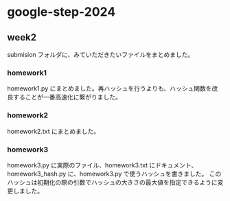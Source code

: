 # google-step-2024

## week2

submision フォルダに、みていただきたいファイルをまとめました。

### homework1

homework1.py にまとめました。再ハッシュを行うよりも、ハッシュ関数を改良することが一番高速化に繋がりました。

### homework2

homework2.txt にまとめました。

### homework3

homework3.py に実際のファイル、homework3.txt にドキュメント、homework3_hash.py に、homework3.py で使うハッシュを書きました。
このハッシュは初期化の際の引数でハッシュの大きさの最大値を指定できるように変更しました。
